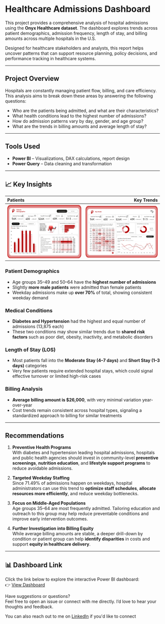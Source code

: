 # Healthcare Admissions Dashboard

This project provides a comprehensive analysis of hospital admissions using the **Onyx Healthcare dataset**. The dashboard explores trends across patient demographics, admission frequency, length of stay, and billing amounts across multiple hospitals in the U.S.

Designed for healthcare stakeholders and analysts, this report helps uncover patterns that can support resource planning, policy decisions, and performance tracking in healthcare systems.

---

## Project Overview

Hospitals are constantly managing patient flow, billing, and care efficiency. This analysis aims to break down these areas by answering the following questions:
- Who are the patients being admitted, and what are their characteristics?
- What health conditions lead to the highest number of admissions?
- How do admission patterns vary by day, gender, and age group?
- What are the trends in billing amounts and average length of stay?

---

## Tools Used

- **Power BI** – Visualizations, DAX calculations, report design
- **Power Query** – Data cleaning and transformation
 

---

## 📈 Key Insights

 Patients                 |                                      Key Trends                                
:------------------------------|-----------------------------------------------:         
 ![](patient_demographics.jpg) |                        ![](key_trends.jpg)


### Patient Demographics
- Age groups 35–49 and 50–64 have the **highest number of admissions**
- Slightly **more male patients** were admitted than female patients
- Weekday admissions make up **over 70%** of total, showing consistent weekday demand

### Medical Conditions
- **Diabetes and Hypertension** had the highest and equal number of admissions (13,875 each)
- These two conditions may show similar trends due to **shared risk factors** such as poor diet, obesity, inactivity, and metabolic disorders

### Length of Stay (LOS)
- Most patients fall into the **Moderate Stay (4–7 days)** and **Short Stay (1–3 days)** categories
- Very few patients require extended hospital stays, which could signal effective turnover or limited high-risk cases

###  Billing Analysis
- **Average billing amount is $26,000**, with very minimal variation year-over-year
- Cost trends remain consistent across hospital types, signaling a standardized approach to billing for similar treatments

---

##  Recommendations

1. **Preventive Health Programs**  
   With diabetes and hypertension leading hospital admissions, hospitals and public health agencies should invest in community-level **preventive screenings**, **nutrition education**, and **lifestyle support programs** to reduce avoidable admissions.

2. **Targeted Weekday Staffing**  
   Since 71.49% of admissions happen on weekdays, hospital administrators can use this trend to **optimize staff schedules**, **allocate resources more efficiently**, and reduce weekday bottlenecks.

3. **Focus on Middle-Aged Populations**  
   Age groups 35–64 are most frequently admitted. Tailoring education and outreach to this group may help reduce preventable conditions and improve early intervention outcomes.

4. **Further Investigation into Billing Equity**  
   While average billing amounts are stable, a deeper drill-down by condition or patient group can help **identify disparities** in costs and support **equity in healthcare delivery**.

---

## 📊 Dashboard Link

Click the link below to explore the interactive Power BI dashboard:  
👉 [View Dashboard](https://app.powerbi.com/view?r=eyJrIjoiNTU0YTljMjctOWFiYi00NzdiLTkxOTctZGYwNTJmMDYxZTk5IiwidCI6Ijk2MjdhZDVhLTIzOTgtNGM4Yi1iZTQ3LWM3OGFhYWMxNmE0MSJ9)



Have suggestions or questions?  
Feel free to open an issue or connect with me directly. I’d love to hear your thoughts and feedback.

You can also reach out to me on [LinkedIn](https://www.linkedin.com/in/elizabeth-oluwafemi/) if you'd like to connect

